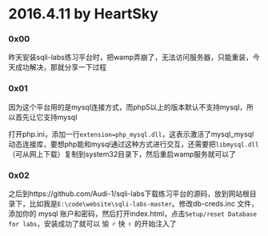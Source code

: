 # 2016.4.11 by HeartSky
### 0x00
昨天安装sqli-labs练习平台时，把wamp弄崩了，无法访问服务器，只能重装，今天成功解决，那就分享一下过程
### 0x01
因为这个平台用的是mysql连接方式，而php5以上的版本默认不支持mysql，所以首先让它支持mysql
    
打开php.ini，添加一行`extension=php_mysql.dll`，这表示激活了mysql_mysql动态连接库，要想php能和mysql通过这种方式进行交互，还需要把`libmysql.dll`（可从网上下载）复制到system32目录下，然后重启wamp服务就可以了
### 0x02
之后到https://github.com/Audi-1/sqli-labs下载练习平台的源码，放到网站根目录下，比如我是`E:\code\website\sqli-labs-master`。修改db-creds.inc 文件，添加你的 mysql 账户和密码，然后打开index.html，点击`Setup/reset Database for labs`，安装成功了就可以 愉 ♂ 快 ♀ 的开始注入了
